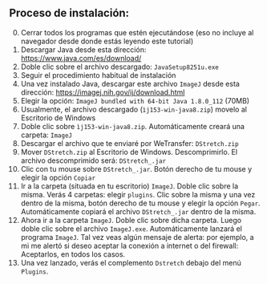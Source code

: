 ## Proceso de instalación:

0. Cerrar todos los programas que estén ejecutándose (eso no incluye al navegador desde donde estás leyendo este tutorial)
1. Descargar Java desde esta dirección: https://www.java.com/es/download/
2. Doble clic sobre el archivo descargado: `JavaSetup8251u.exe`
3. Seguir el procedimiento habitual de instalación 
4. Una vez instalado Java, descargar este archivo `ImageJ` desde esta dirección: https://imagej.nih.gov/ij/download.html 
5. Elegir la opción: `ImageJ bundled with 64-bit Java 1.8.0_112` (70MB)
6. Usualmente, el archivo descargado (`ìj153-win-java8.zip`) movelo al Escritorio de  Windows
7. Doble clic sobre `ìj153-win-java8.zip`. Automáticamente creará una carpeta: `ImageJ`
8. Descargar el archivo que te enviaré por WeTransfer: `DStretch.zip`
9. Mover `DStretch.zip` al Escritorio de Windows. Descomprimirlo. El archivo descomprimido será: `DStretch_.jar`
10. Clic con tu mouse sobre `DStretch_.jar`. Botón derecho de tu mouse y elegir la opción `Copiar`
11. Ir a la carpeta (situada en tu escritorio) `ImageJ`. Doble clic  sobre la misma. Verás 4 carpetas: elegir `plugins`. Clic sobre la misma y una vez dentro de la misma, botón derecho de tu mouse y elegir la opción `Pegar`. Automáticamente copiará el archivo `DStretch_.jar` dentro de la misma.
12. Ahora ir a la carpeta `ImageJ`. Doble clic sobre dicha carpeta. Luego doble clic sobre el archivo `ImageJ.exe`. Automáticamente lanzará el programa `ImageJ`.  Tal vez veas algún mensaje de alerta: por ejemplo, a mi me alertó  si deseo aceptar la conexión a internet o del firewall: Aceptarlos, en todos los casos.
13. Una vez lanzado, verás el complemento `Dstretch` debajo del menú `Plugins`.